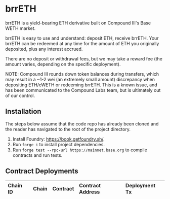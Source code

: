 # brrETH

brrETH is a yield-bearing ETH derivative built on Compound III's Base WETH market.

brrETH is easy to use and understand: deposit ETH, receive brrETH. Your brrETH can be redeemed at any time for the amount of ETH you originally deposited, plus any interest accrued.

There are no deposit or withdrawal fees, but we may take a reward fee (the amount varies, depending on the specific deployment).

NOTE: Compound III rounds down token balances during transfers, which may result in a ~1-2 wei (an extremely small amount) discrepancy when depositing ETH/cWETH or redeeming brrETH. This is a known issue, and has been communicated to the Compound Labs team, but is ultimately out of our control.

## Installation

The steps below assume that the code repo has already been cloned and the reader has navigated to the root of the project directory.

1. Install Foundry: https://book.getfoundry.sh/.
2. Run `forge i` to install project dependencies.
3. Run `forge test --rpc-url https://mainnet.base.org` to compile contracts and run tests.

## Contract Deployments

| Chain ID         | Chain             | Contract | Contract Address                           | Deployment Tx |
| :--------------- | :---------------- | :----------------------------------------- | :----------------------------------------- | :------------ |
